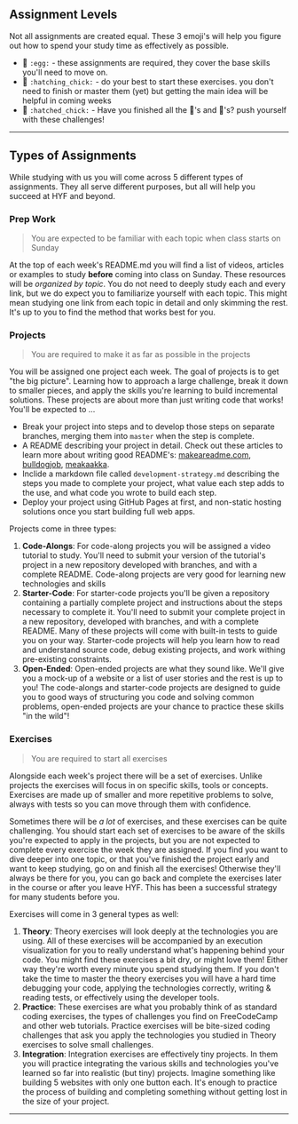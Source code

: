 ## Assignment Levels

Not all assignments are created equal. These 3 emoji's will help you figure out how to spend your study time as effectively as possible.

- :egg: `:egg:` - these assignments are required, they cover the base skills you'll need to move on.
- :hatching_chick: `:hatching_chick:` - do your best to start these exercises. you don't need to finish or master them (yet) but getting the main idea will be helpful in coming weeks
- :hatched_chick: `:hatched_chick:` - Have you finished all the :egg:'s and :hatching_chick:'s? push yourself with these challenges!

---

## Types of Assignments

While studying with us you will come across 5 different types of assignments. They all serve different purposes, but all will help you succeed at HYF and beyond.

### Prep Work

> You are expected to be familiar with each topic when class starts on Sunday

At the top of each week's README.md you will find a list of videos, articles or examples to study **before** coming into class on Sunday. These resources will be _organized by topic_. You do not need to deeply study each and every link, but we do expect you to familiarize yourself with each topic. This might mean studying one link from each topic in detail and only skimming the rest. It's up to you to find the method that works best for you.

### Projects

> You are required to make it as far as possible in the projects

You will be assigned one project each week. The goal of projects is to get "the big picture". Learning how to approach a large challenge, break it down to smaller pieces, and apply the skills you're learning to build incremental solutions. These projects are about more than just writing code that works! You'll be expected to ...

- Break your project into steps and to develop those steps on separate branches, merging them into `master` when the step is complete.
- A README describing your project in detail. Check out these articles to learn more about writing good README's: [makeareadme.com](https://www.makeareadme.com/), [bulldogjob](https://bulldogjob.com/news/449-how-to-write-a-good-readme-for-your-github-project), [meakaakka](https://medium.com/@meakaakka/a-beginners-guide-to-writing-a-kickass-readme-7ac01da88ab3).
- Inclide a markdown file called `development-strategy.md` describing the steps you made to complete your project, what value each step adds to the use, and what code you wrote to build each step.
- Deploy your project using GitHub Pages at first, and non-static hosting solutions once you start building full web apps.

Projects come in three types:

1. **Code-Alongs**: For code-along projects you will be assigned a video tutorial to study. You'll need to submit your version of the tutorial's project in a new repository developed with branches, and with a complete README. Code-along projects are very good for learning new technologies and skills
1. **Starter-Code**: For starter-code projects you'll be given a repository containing a partially complete project and instructions about the steps necessary to complete it. You'll need to submit your complete project in a new repository, developed with branches, and with a complete README. Many of these projects will come with built-in tests to guide you on your way. Starter-code projects will help you learn how to read and understand source code, debug existing projects, and work withing pre-existing constraints.
1. **Open-Ended**: Open-ended projects are what they sound like. We'll give you a mock-up of a website or a list of user stories and the rest is up to you! The code-alongs and starter-code projects are designed to guide you to good ways of structuring you code and solving common problems, open-ended projects are your chance to practice these skills "in the wild"!

### Exercises

> You are required to start all exercises

Alongside each week's project there will be a set of exercises. Unlike projects the exercises will focus in on specific skills, tools or concepts. Exercises are made up of smaller and more repetitive problems to solve, always with tests so you can move through them with confidence.

Sometimes there will be _a lot_ of exercises, and these exercises can be quite challenging. You should start each set of exercises to be aware of the skills you're expected to apply in the projects, but you are not expected to complete every exercise the week they are assigned. If you find you want to dive deeper into one topic, or that you've finished the project early and want to keep studying, go on and finish all the exercises! Otherwise they'll always be there for you, you can go back and complete the exercises later in the course or after you leave HYF. This has been a successful strategy for many students before you.

Exercises will come in 3 general types as well:

1. **Theory**: Theory exercises will look deeply at the technologies you are using. All of these exercises will be accompanied by an execution visualization for you to really understand what's happening behind your code. You might find these exercises a bit dry, or might love them! Either way they're worth every minute you spend studying them. If you don't take the time to master the theory exercises you will have a hard time debugging your code, applying the technologies correctly, writing & reading tests, or effectively using the developer tools.
1. **Practice**: These exercises are what you probably think of as standard coding exercises, the types of challenges you find on FreeCodeCamp and other web tutorials. Practice exercises will be bite-sized coding challenges that ask you apply the technologies you studied in Theory exercises to solve small challenges.
1. **Integration**: Integration exercises are effectively tiny projects. In them you will practice integrating the various skills and technologies you've learned so far into realistic (but tiny) projects. Imagine something like building 5 websites with only one button each. It's enough to practice the process of building and completing something without getting lost in the size of your project.

---
